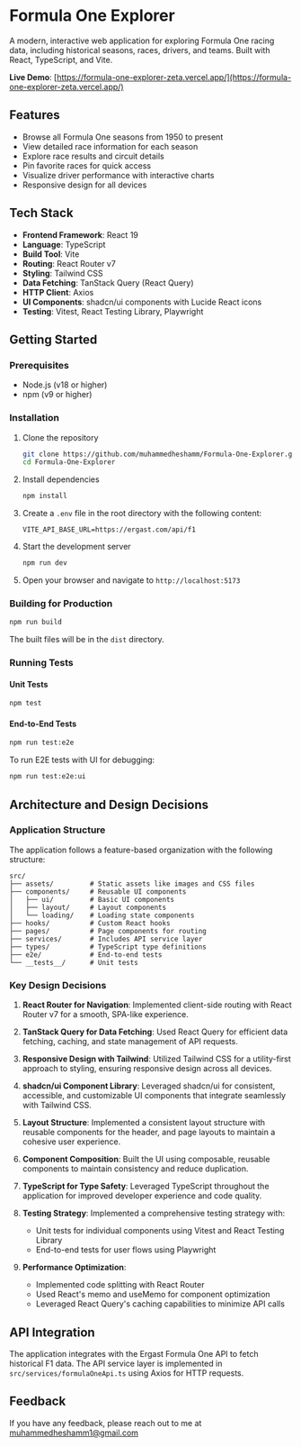 # Formula One Explorer

A modern, interactive web application for exploring Formula One racing data, including historical seasons, races, drivers, and teams. Built with React, TypeScript, and Vite.

**Live Demo**: [https://formula-one-explorer-zeta.vercel.app/](https://formula-one-explorer-zeta.vercel.app/)

## Features

- Browse all Formula One seasons from 1950 to present
- View detailed race information for each season
- Explore race results and circuit details
- Pin favorite races for quick access
- Visualize driver performance with interactive charts
- Responsive design for all devices

## Tech Stack

- **Frontend Framework**: React 19
- **Language**: TypeScript
- **Build Tool**: Vite
- **Routing**: React Router v7
- **Styling**: Tailwind CSS
- **Data Fetching**: TanStack Query (React Query)
- **HTTP Client**: Axios
- **UI Components**: shadcn/ui components with Lucide React icons
- **Testing**: Vitest, React Testing Library, Playwright

## Getting Started

### Prerequisites

- Node.js (v18 or higher)
- npm (v9 or higher)

### Installation

1. Clone the repository

   ```bash
   git clone https://github.com/muhammedheshamm/Formula-One-Explorer.git
   cd Formula-One-Explorer
   ```

2. Install dependencies

   ```bash
   npm install
   ```

3. Create a `.env` file in the root directory with the following content:

   ```
   VITE_API_BASE_URL=https://ergast.com/api/f1
   ```

4. Start the development server

   ```bash
   npm run dev
   ```

5. Open your browser and navigate to `http://localhost:5173`

### Building for Production

```bash
npm run build
```

The built files will be in the `dist` directory.

### Running Tests

#### Unit Tests

```bash
npm test
```

#### End-to-End Tests

```bash
npm run test:e2e
```

To run E2E tests with UI for debugging:

```bash
npm run test:e2e:ui
```

## Architecture and Design Decisions

### Application Structure

The application follows a feature-based organization with the following structure:

```
src/
├── assets/         # Static assets like images and CSS files
├── components/     # Reusable UI components
│   ├── ui/         # Basic UI components
│   ├── layout/     # Layout components
│   └── loading/    # Loading state components
├── hooks/          # Custom React hooks
├── pages/          # Page components for routing
├── services/       # Includes API service layer
├── types/          # TypeScript type definitions
├── e2e/            # End-to-end tests
└── __tests__/      # Unit tests
```

### Key Design Decisions

1. **React Router for Navigation**: Implemented client-side routing with React Router v7 for a smooth, SPA-like experience.

2. **TanStack Query for Data Fetching**: Used React Query for efficient data fetching, caching, and state management of API requests.

3. **Responsive Design with Tailwind**: Utilized Tailwind CSS for a utility-first approach to styling, ensuring responsive design across all devices.

4. **shadcn/ui Component Library**: Leveraged shadcn/ui for consistent, accessible, and customizable UI components that integrate seamlessly with Tailwind CSS.

5. **Layout Structure**: Implemented a consistent layout structure with reusable components for the header, and page layouts to maintain a cohesive user experience.

6. **Component Composition**: Built the UI using composable, reusable components to maintain consistency and reduce duplication.

7. **TypeScript for Type Safety**: Leveraged TypeScript throughout the application for improved developer experience and code quality.

8. **Testing Strategy**: Implemented a comprehensive testing strategy with:

   - Unit tests for individual components using Vitest and React Testing Library
   - End-to-end tests for user flows using Playwright

9. **Performance Optimization**:
   - Implemented code splitting with React Router
   - Used React's memo and useMemo for component optimization
   - Leveraged React Query's caching capabilities to minimize API calls

## API Integration

The application integrates with the Ergast Formula One API to fetch historical F1 data. The API service layer is implemented in `src/services/formulaOneApi.ts` using Axios for HTTP requests.

## Feedback

If you have any feedback, please reach out to me at muhammedheshamm1@gmail.com
